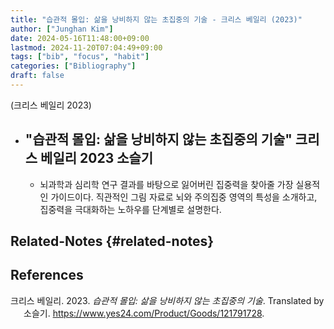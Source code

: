 ```yaml
---
title: "습관적 몰입: 삶을 낭비하지 않는 초집중의 기술 - 크리스 베일리 (2023)"
author: ["Junghan Kim"]
date: 2024-05-16T11:48:00+09:00
lastmod: 2024-11-20T07:04:49+09:00
tags: ["bib", "focus", "habit"]
categories: ["Bibliography"]
draft: false
---
```


(크리스 베일리 2023)

-   "습관적 몰입: 삶을 낭비하지 않는 초집중의 기술" 크리스 베일리 2023 소슬기
    -

    -   뇌과학과 심리학 연구 결과를 바탕으로 잃어버린 집중력을 찾아줄 가장 실용적인 가이드이다. 직관적인 그림 자료로 뇌와 주의집중 영역의 특성을 소개하고, 집중력을 극대화하는 노하우를 단계별로 설명한다.


## Related-Notes {#related-notes}

## References

<style>.csl-entry{text-indent: -1.5em; margin-left: 1.5em;}</style><div class="csl-bib-body">
  <div class="csl-entry">크리스 베일리. 2023. <i>습관적 몰입: 삶을 낭비하지 않는 초집중의 기술</i>. Translated by 소슬기. <a href="https://www.yes24.com/Product/Goods/121791728">https://www.yes24.com/Product/Goods/121791728</a>.</div>
</div>
